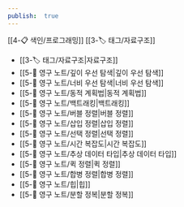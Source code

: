 ```yaml
---
publish:  true
---
```

[[4-📋 색인/프로그래밍]]
[[3-🏷️ 태그/자료구조]]
- [[3-🏷️ 태그/자료구조\|자료구조]]
- [[5-💎 영구 노트/깊이 우선 탐색\|깊이 우선 탐색]]
- [[5-💎 영구 노트/너비 우선 탐색\|너비 우선 탐색]]
- [[5-💎 영구 노트/동적 계획법\|동적 계획법]]
- [[5-💎 영구 노트/백트래킹\|백트래킹]]
- [[5-💎 영구 노트/버블 정렬\|버블 정렬]]
- [[5-💎 영구 노트/삽입 정렬\|삽입 정렬]]
- [[5-💎 영구 노트/선택 정렬\|선택 정렬]]
- [[5-💎 영구 노트/시간 복잡도\|시간 복잡도]]
- [[5-💎 영구 노트/추상 데이터 타입\|추상 데이터 타입]]
- [[5-💎 영구 노트/퀵 정렬\|퀵 정렬]]
- [[5-💎 영구 노트/합병 정렬\|합병 정렬]]
- [[5-💎 영구 노트/힙\|힙]]
- [[5-💎 영구 노트/분할 정복\|분할 정복]]

